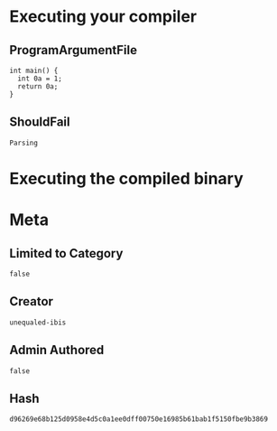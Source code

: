 # Executing your compiler

## ProgramArgumentFile

```
int main() {
  int 0a = 1;
  return 0a;
}
```

## ShouldFail

```
Parsing
```

# Executing the compiled binary

# Meta

## Limited to Category

```
false
```

## Creator

```
unequaled-ibis
```

## Admin Authored

```
false
```

## Hash

```
d96269e68b125d0958e4d5c0a1ee0dff00750e16985b61bab1f5150fbe9b3869
```
